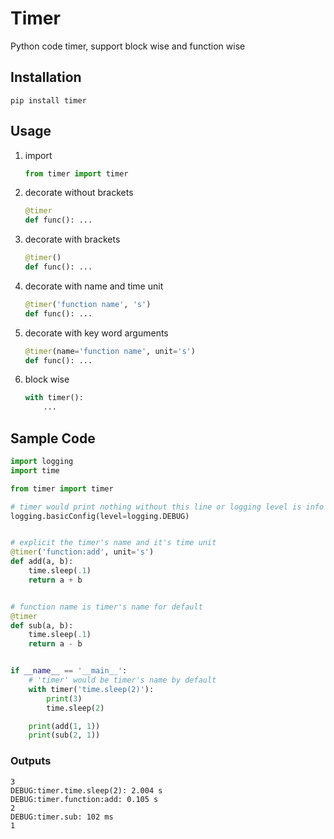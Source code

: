 # Timer

Python code timer, support block wise and function wise

## Installation

```shell
pip install timer
```

## Usage

1. import
    ```py
    from timer import timer
    ```

2. decorate without brackets
    ```py
    @timer
    def func(): ...
    ```

3. decorate with brackets
    ```py
    @timer()
    def func(): ...
    ```

4. decorate with name and time unit
    ```py
    @timer('function name', 's')
    def func(): ...
    ```

5. decorate with key word arguments
    ```py
    @timer(name='function name', unit='s')
    def func(): ...
    ```
   
6. block wise

    ```py
    with timer():
        ...
    ```

## Sample Code

```py
import logging
import time

from timer import timer

# timer would print nothing without this line or logging level is info or higher
logging.basicConfig(level=logging.DEBUG)


# explicit the timer's name and it's time unit
@timer('function:add', unit='s')
def add(a, b):
    time.sleep(.1)
    return a + b


# function name is timer's name for default
@timer
def sub(a, b):
    time.sleep(.1)
    return a - b


if __name__ == '__main__':
    # 'timer' would be timer's name by default
    with timer('time.sleep(2)'):
        print(3)
        time.sleep(2)

    print(add(1, 1))
    print(sub(2, 1))
```

### Outputs

```plain
3
DEBUG:timer.time.sleep(2): 2.004 s
DEBUG:timer.function:add: 0.105 s
2
DEBUG:timer.sub: 102 ms
1
```
